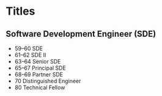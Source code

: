 # Titles

## Software Development Engineer (SDE)

- 59–60 SDE
- 61–62 SDE II
- 63–64 Senior SDE
- 65–67 Principal SDE
- 68–69 Partner SDE
- 70 Distinguished Engineer
- 80 Technical Fellow
